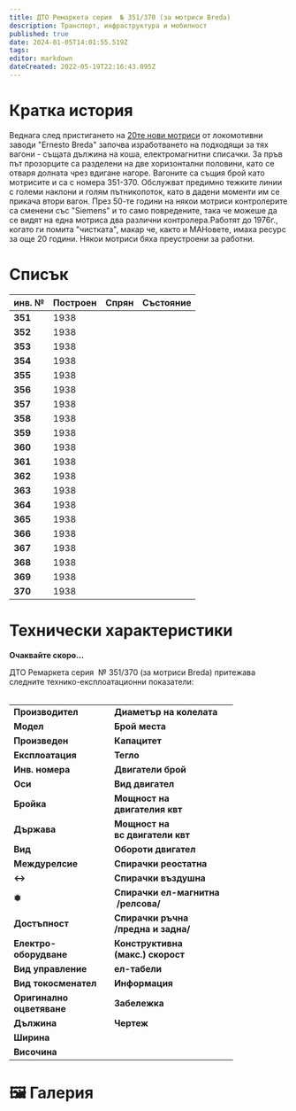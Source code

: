 ```yaml
---
title: ДТО Ремаркета серия  № 351/370 (за мотриси Breda)	
description: Транспорт, инфраструктура и мобилност
published: true
date: 2024-01-05T14:01:55.519Z
tags: 
editor: markdown
dateCreated: 2022-05-19T22:16:43.095Z
---
```


# Кратка история

Веднага след пристигането на [20те нови мотриси](/bg/public-transport/fleet-list/1938-Ansaldo-Breda) от локомотивни заводи "Ernesto Breda" започва изработването на подходящи за тях вагони - същата дължина на коша, електромагнитни списачки. За пръв път прозорците са разделени на две хоризонтални половини, като се отваря долната чрез вдигане нагоре. Вагоните са същия брой като мотрисите и са с номера 351-370. Обслужват предимно тежките линии с големи наклони и голям пътникопоток, като в дадени моменти им се прикача втори вагон. През 50-те години на някои мотриси контролерите са сменени със "Siemens" и то само повредените, така че можеше да се видят на една мотриса два различни контролера.Работят до 1976г., когато ги помита "чистката", макар че, както и МАНовете, имаха ресурс за още 20 години. Някои мотриси бяха преустроени за работни. 

# Списък

| **инв. №** | Построен | Спрян | **Състояние** |
| --- | --- | --- | --- |
| **351** | 1938 |     |     |
| **352** | 1938 |     |     |
| **353** | 1938 |     |     |
| **354** | 1938 |     |     |
| **355** | 1938 |     |     |
| **356** | 1938 |     |     |
| **357** | 1938 |     |     |
| **358** | 1938 |     |     |
| **359** | 1938 |     |     |
| **360** | 1938 |     |     |
| **361** | 1938 |     |     |
| **362** | 1938 |     |     |
| **363** | 1938 |     |     |
| **364** | 1938 |     |     |
| **365** | 1938 |     |     |
| **366** | 1938 |     |     |
| **367** | 1938 |     |     |
| **368** | 1938 |     |     |
| **369** | 1938 |     |     |
| **370** | 1938 |     |     |

# Технически характеристики

**Oчаквайте скоро…**

ДТО Ремаркета серия  № 351/370 (за мотриси Breda) притежава следните технико-експлоатационни показатели:  
 

|     |     |     |     |
| --- | --- | --- | --- |
| **Производител** |     | **Диаметър на колелата** |     |
| **Модел** |     | **Брой места** |     |
| **Произведен** |     | **Капацитет** |     |
| **Експлоатация** |     | **Тегло** |     |
| **Инв. номера** |     | **Двигатели брой** |     |
| **Оси** |     | **Вид двигател** |     |
| **Бройка** |     | **Мощност на**   <br>**двигателия квт** |     |
| **Държава** |     | **Мощност на**   <br>**вс двигатели квт** |     |
| **Вид** |     | **Обороти двигател** |     |
| **Междурелсие** |     | **Спирачки реостатна** |     |
| **↔** |     | **Спирачки въздушна** |     |
| **❅** |     | **Спирачки ел-магнитна**  <br> **/релсова/** |     |
| **Достъпност** |     | **Спирачки ръчна**  <br>**/предна и задна/** |     |
| **Електро-**  <br>**оборудване** |     | **Конструктивна**   <br>**(макс.) скорост** |     |
| **Вид управление** |     | **ел-табели** |     |
| **Вид токосменател** |     | **Информация** |     |
| **Оригинално**  <br>**оцветяване** |     | **Забележка** |     |
| **Дължина** |     | **Чертеж** |     |
| **Ширина** |     |     |     |
| **Височина** |     |     |     |

# 🖼️ Галерия